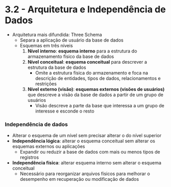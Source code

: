 # 3.2 - Arquitetura e Independência de Dados

* Arquitetura mais difundida: Three Schema
  * Separa a aplicação de usuário da base de dados
  * Esquemas em três níveis
    1. **Nível interno**: **esquema interno** para a estrutura do armazenamento físico da base de dados
    2. **Nível conceitual**: **esquema conceitual** para descrever a estrutura da base de dados
       * Omite a estrutura física do armazenamento e foca na descrição de entidades, tipos de dados, relacionamentos e restrições
    3. **Nível externo (visão)**: **esquemas externos (visões de usuários)** que descreve a visão da base de dados a partir de um grupo de usuários
       * Visão descreve a parte da base que interessa a um grupo de interesse e esconde o resto

### Independência de dados

* Alterar o esquema de um nível sem precisar alterar o do nível superior
* **Independência lógica**: alterar o esquema conceitual sem alterar os esquemas externos ou aplicações
  * Expandir ou reduzir a base de dados com mais ou menos tipos de registros
* **Independência física**: alterar esquema interno sem alterar o esquema conceitual
  * Necessário para reorganizar arquivos físicos para melhorar o desempenho em recuperação ou modificação de dados